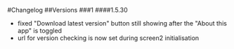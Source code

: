 #Changelog
##Versions
###1
####1.5.30
- fixed "Download latest version" button still showing after the "About this app" is toggled
- url for version checking is now set during screen2 initialisation

